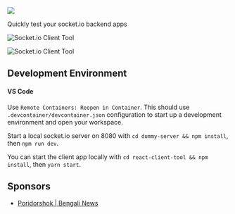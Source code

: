 
[<img src="https://github.com/amritb/socketio-client-tool/workflows/deploy-to-gh-pages/badge.svg"/>](https://github.com/amritb/socketio-client-tool/actions?query=workflow%3Adeploy-to-gh-pages)

Quickly test your socket.io backend apps

<img src="https://raw.githubusercontent.com/amritb/socketio-client-tool/master/ss1.png" alt="Socket.io Client Tool"></img>

<img src="https://raw.githubusercontent.com/amritb/socketio-client-tool/master/ss2.png" alt="Socket.io Client Tool"></img>

## Development Environment

#### VS Code

Use `Remote Containers: Reopen in Container`. This should use `.devcontainer/devcontainer.json` configuration to start up a development environment and open your workspace.

Start a local socket.io server on 8080 with `cd dummy-server && npm install`, then `npm run dev`.

You can start the client app locally with `cd react-client-tool && npm install`, then `yarn start`.

## Sponsors

- [Poridorshok | Bengali News](https://poridorshok.com)

